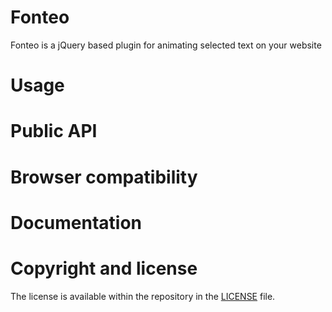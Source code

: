 # Fonteo
Fonteo is a jQuery based plugin for animating selected text on your website


# Usage

# Public API

# Browser compatibility

# Documentation

# Copyright and license
The license is available within the repository in the [LICENSE](https://github.com/miso25/fonteo/blob/master/LICENSE.md) file.
